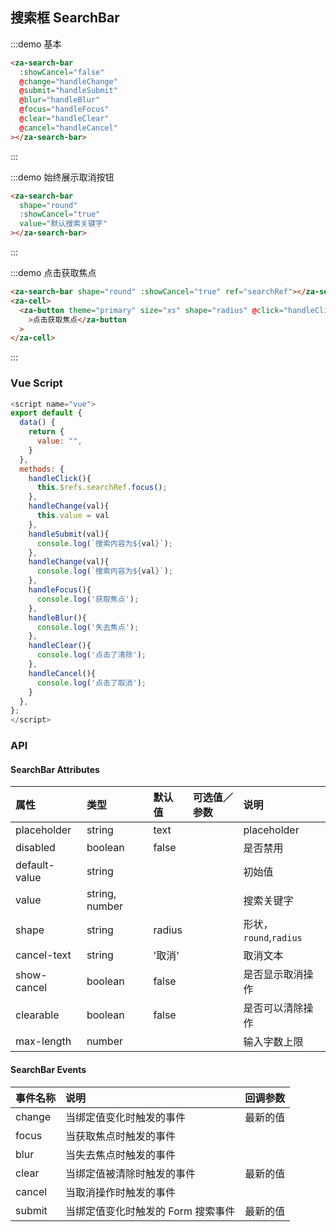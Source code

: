 ## 搜索框 SearchBar

:::demo 基本

```html
<za-search-bar
  :showCancel="false"
  @change="handleChange"
  @submit="handleSubmit"
  @blur="handleBlur"
  @focus="handleFocus"
  @clear="handleClear"
  @cancel="handleCancel"
></za-search-bar>
```

:::

:::demo 始终展示取消按钮

```html
<za-search-bar
  shape="round"
  :showCancel="true"
  value="默认搜索关键字"
></za-search-bar>
```

:::

:::demo 点击获取焦点

```html
<za-search-bar shape="round" :showCancel="true" ref="searchRef"></za-search-bar>
<za-cell>
  <za-button theme="primary" size="xs" shape="radius" @click="handleClick"
    >点击获取焦点</za-button
  >
</za-cell>
```

:::

### Vue Script

```javascript
<script name="vue">
export default {
  data() {
    return {
      value: "",
    }
  },
  methods: {
    handleClick(){
      this.$refs.searchRef.focus();
    },
    handleChange(val){
      this.value = val
    },
    handleSubmit(val){
      console.log(`搜索内容为${val}`);
    },
    handleChange(val){
      console.log(`搜索内容为${val}`);
    },
    handleFocus(){
      console.log('获取焦点');
    },
    handleBlur(){
      console.log('失去焦点');
    },
    handleClear(){
      console.log('点击了清除');
    },
    handleCancel(){
      console.log('点击了取消');
    }
  },
};
</script>
```

### API

#### SearchBar Attributes

| 属性          | 类型           | 默认值 | 可选值／参数 | 说明                   |
| :------------ | :------------- | :----- | :----------- | :--------------------- |
| placeholder   | string         | text   |              | placeholder            |
| disabled      | boolean        | false  |              | 是否禁用               |
| default-value | string         |        |              | 初始值                 |
| value         | string, number |        |              | 搜索关键字             |
| shape         | string         | radius |              | 形状，`round`,`radius` |
| cancel-text   | string         | '取消' |              | 取消文本               |
| show-cancel   | boolean        | false  |              | 是否显示取消操作       |
| clearable     | boolean        | false  |              | 是否可以清除操作       |
| max-length    | number         |        |              | 输入字数上限           |

#### SearchBar Events

| 事件名称 | 说明                               | 回调参数 |
| :------- | :--------------------------------- | :------- |
| change   | 当绑定值变化时触发的事件           | 最新的值 |
| focus    | 当获取焦点时触发的事件             |          |
| blur     | 当失去焦点时触发的事件             |          |
| clear    | 当绑定值被清除时触发的事件         | 最新的值 |
| cancel   | 当取消操作时触发的事件             |          |
| submit   | 当绑定值变化时触发的 Form 搜索事件 | 最新的值 |
